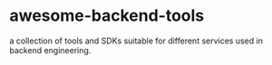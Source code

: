 # awesome-backend-tools
a collection of tools and SDKs suitable for different services used in backend engineering.
